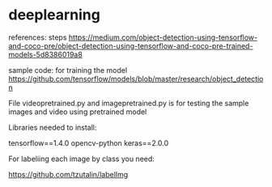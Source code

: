 # deeplearning

references:
steps
https://medium.com/object-detection-using-tensorflow-and-coco-pre/object-detection-using-tensorflow-and-coco-pre-trained-models-5d8386019a8


sample code: for training the model
https://github.com/tensorflow/models/blob/master/research/object_detection


File videopretrained.py and imagepretrained.py is for testing the sample images and video using pretrained model


Libraries needed to install:

tensorflow==1.4.0
opencv-python
keras==2.0.0

For labeliing each image by class you need:

https://github.com/tzutalin/labelImg




